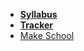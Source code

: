 <!-- _navbar.md -->

*  **[Syllabus](README.md)**
*  **[Tracker](https://www.make.sc/mob2.2-tracker)**
* [Make School](https://www.makeschool.com)
